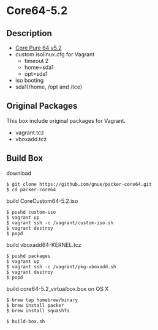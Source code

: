 # Core64-5.2

## Description

* [Core Pure 64 v5.2](http://tinycorelinux.net/ports.html)
* custom isolinux.cfg for Vagrant
  * timeout 2
  * home=sda1
  * opt=sda1
* iso booting
* sda1(/home, /opt and /tce)

## Original Packages

This box include original packages for Vagrant.

* vagrant.tcz
* vboxadd.tcz

## Build Box

download

	$ git clone https://github.com/gnue/packer-core64.git
	$ cd packer-core64

build CoreCustom64-5.2.iso

	$ pushd custom-iso
	$ vagrant up
	$ vagrant ssh -c /vagrant/custom-iso.sh
	$ vagrant destroy
	$ popd

build vboxadd64-KERNEL.tcz

	$ pushd packages
	$ vagrant up
	$ vagrant ssh -c /vagrant/pkg-vboxadd.sh
	$ vagrant destroy
	$ popd

build core64-5.2_virtualbox.box on OS X

	$ brew tap homebrew/binary
	$ brew install packer
	$ brew install squashfs

	$ build-box.sh
